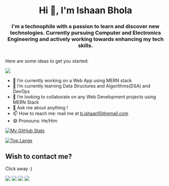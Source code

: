 <h1 align="center">Hi 👋, I'm Ishaan Bhola</h1>
<h3 align=center>I'm a technophile with a passion to learn and discover new technologies. Currently pursuing Computer and Electronics Engineering and actively working towards enhancing my tech skills.</h3>

##
Here are some ideas to get you started:

![](https://komarev.com/ghpvc/?username=ishaan-10)


- 🔭 I’m currently working on a Web App using MERN stack
- 🌱 I’m currently learning Data Structures and Algorithms(DSA) and DevOps
- 👯 I’m looking to collaborate on any Web Development projects using MERN Stack
- 💬 Ask me about anything !
- 📫 How to reach me: mail me at b.ishaan10@gmail.com
- 😄 Pronouns: He/Him


[![My GitHub Stats](https://github-readme-stats.vercel.app/api/?username=ishaan-10&count_private=true&theme=tokyonight&showicons=true&include_all_commits=true&count_private=true&hide=issues,stars)]()

[![Top Langs](https://github-readme-stats.vercel.app/api/top-langs/?username=ishaan-10&layout=compact&theme=tokyonight)](https://github.com/anuraghazra/github-readme-stats)


## Wish to contact me?

Click away :)

<a href="https://www.linkedin.com/in/ishaan-bhola/"><img src="https://img.icons8.com/fluency/48/000000/linkedin.png"/></a>
<a href="mailto:b.ishaan10@gmail.com"><img src="https://img.icons8.com/fluency/48/000000/apple-mail.png"/></a>
<a href="https://www.instagram.com/ishaan.10_/"><img src="https://img.icons8.com/fluency/48/000000/instagram-new.png"/></a>
<a href="https://twitter.com/Ishaan10_/"><img src="https://img.icons8.com/color/48/000000/twitter--v1.png"/></a>
